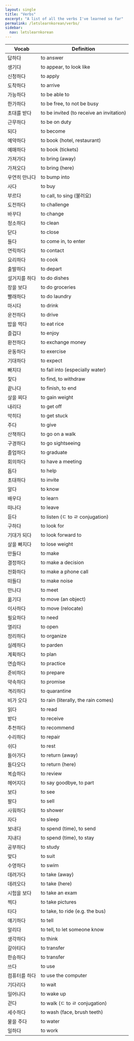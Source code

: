 ```yaml
---
layout: single
title: "Verbs"
excerpt: "A list of all the verbs I've learned so far"
permalink: /letslearnkorean/verbs/
sidebar:
  nav: letslearnkorean
---
```


Vocab         | Definition
-----         | ----------
답하다        | to answer
생기다        | to appear, to look like
신청하다      | to apply
도착하다      | to arrive
가능하다      | to be able to
한가하다      | to be free, to not be busy
초대를 받다   | to be invited (to receive an invitation)
근무하다      | to be on duty
되다          | to become
예약하다      | to book (hotel, restaurant)
예매하다      | to book (tickets)
가져가다      | to bring (away)
가져오다      | to bring (here)
우연히 만나다 | to bump into
사다          | to buy
부르다        | to call, to sing (불러요)
도전하다      | to challenge
바꾸다        | to change
청소하다      | to clean
닫다          | to close
들다          | to come in, to enter
연릭하다      | to contact
요리하다      | to cook
출발하다      | to depart
설거지를 하다 | to do dishes
장을 보다     | to do groceries
빨래하다      | to do laundry
마시다        | to drink
운전하다      | to drive
밥을 먹다     | to eat rice
즐겁다        | to enjoy
환전하다      | to exchange money
운동하다      | to exercise
기대하다      | to expect
빠지다        | to fall into (especially water)
찾다          | to find, to withdraw
끝나다        | to finish, to end
살을 찌다     | to gain weight
내리다        | to get off
막히다        | to get stuck
주다          | to give
산책하다      | to go on a walk
구경하다      | to go sightseeing
졸업하다      | to graduate
회의하다      | to have a meeting
돕다          | to help
초대하다      | to invite
알다          | to know
배우다        | to learn
떠나다        | to leave
듣다          | to listen (ㄷ to ㄹ conjugation)
구하다        | to look for
기대가 되다   | to look forward to
살을 빠지다   | to lose weight
만들다        | to make
결정하다      | to make a decision
전화하다      | to make a phone call
떠들다        | to make noise
만나다        | to meet
옮기다        | to move (an object)
이사하다      | to move (relocate)
필요하다      | to need
열리다        | to open
정리하다      | to organize
실례하다      | to parden
계획하다      | to plan
연습하다      | to practice
준비하다      | to prepare
약속하다      | to promise
격리하다      | to quarantine
비가 오다     | to rain (literally, the rain comes)
읽다          | to read
받다          | to receive
추천하다      | to recommend
수리하다      | to repair
쉬다          | to rest
돌아가다      | to return (away)
돌다오다      | to return (here)
복습하다      | to review
헤어지다      | to say goodbye, to part
보다          | to see
팔다          | to sell
사워하다      | to shower
자다          | to sleep
보내다        | to spend (time), to send
지내다        | to spend (time), to stay
공부하다      | to study
맞다          | to suit
수영하다      | to swim
데려가다      | to take (away)
데려오다      | to take (here)
시험을 보다   | to take an exam
찍다          | to take pictures
타다          | to take, to ride (e.g. the bus)
얘기하다      | to tell
알리다        | to tell, to let someone know
생각하다      | to think
갈아타다      | to transfer
한승하다      | to transfer
쓰다          | to use
컴퓨터를 하다 | to use the computer
기다리다      | to wait
일어나다      | to wake up
걷다          | to walk (ㄷ to ㄹ conjugation)
세수하다      | to wash (face, brush teeth)
물을 주다     | to water
일하다        | to work
